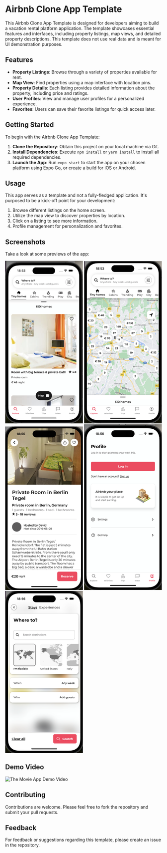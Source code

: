 # Airbnb Clone App Template

This Airbnb Clone App Template is designed for developers aiming to build a vacation rental platform application. The template showcases essential features and interfaces, including property listings, map views, and detailed property descriptions. This template does not use real data and is meant for UI demonstration purposes.

## Features

- **Property Listings**: Browse through a variety of properties available for rent.
- **Map View**: Find properties using a map interface with location pins.
- **Property Details**: Each listing provides detailed information about the property, including price and ratings.
- **User Profiles**: View and manage user profiles for a personalized experience.
- **Favorites**: Users can save their favorite listings for quick access later.

## Getting Started

To begin with the Airbnb Clone App Template:

1. **Clone the Repository**: Obtain this project on your local machine via Git.
2. **Install Dependencies**: Execute `npm install` or `yarn install` to install all required dependencies.
3. **Launch the App**: Run `expo start` to start the app on your chosen platform using Expo Go, or create a build for iOS or Android.

## Usage

This app serves as a template and not a fully-fledged application. It's purposed to be a kick-off point for your development:

1. Browse different listings on the home screen.
2. Utilize the map view to discover properties by location.
3. Click on a listing to see more information.
4. Profile management for personalization and favorites.

## Screenshots

Take a look at some previews of the app:

<img src="./assets/images/screenshot1.png" width="250" alt="Explore screen">
<img src="./assets/images/screenshot2.png" width="250" alt="Map details">
<img src="./assets/images/screenshot3.png" width="250" alt="Details screen">
<img src="./assets/images/screenshot4.png" width="250" alt="Profile screen">
<img src="./assets/images/screenshot5.png" width="250" alt="Search screen">

## Demo Video

<img src="./assets/images/video-demo.gif" width="250" alt="The Movie App Demo Video"></a>

## Contributing

Contributions are welcome. Please feel free to fork the repository and submit your pull requests.

## Feedback

For feedback or suggestions regarding this template, please create an issue in the repository.

